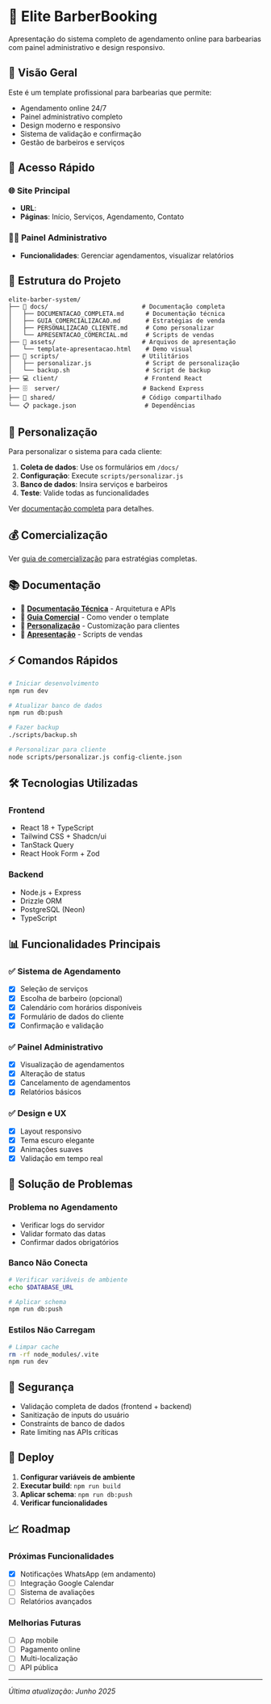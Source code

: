 # 💈 Elite BarberBooking

Apresentação do sistema completo de agendamento online para barbearias com painel administrativo e design responsivo.

## 🎯 Visão Geral

Este é um template profissional para barbearias que permite:
- Agendamento online 24/7
- Painel administrativo completo
- Design moderno e responsivo
- Sistema de validação e confirmação
- Gestão de barbeiros e serviços

## 🚀 Acesso Rápido

### 🌐 Site Principal
- **URL**: 
- **Páginas**: Início, Serviços, Agendamento, Contato

### 👨‍💼 Painel Administrativo
- **Funcionalidades**: Gerenciar agendamentos, visualizar relatórios

## 📁 Estrutura do Projeto

```
elite-barber-system/
├── 📖 docs/                          # Documentação completa
│   ├── DOCUMENTACAO_COMPLETA.md      # Documentação técnica
│   ├── GUIA_COMERCIALIZACAO.md       # Estratégias de venda
│   ├── PERSONALIZACAO_CLIENTE.md     # Como personalizar
│   └── APRESENTACAO_COMERCIAL.md     # Scripts de vendas
├── 🎨 assets/                        # Arquivos de apresentação
│   └── template-apresentacao.html    # Demo visual
├── 🔧 scripts/                       # Utilitários
│   ├── personalizar.js               # Script de personalização
│   └── backup.sh                     # Script de backup
├── 💻 client/                        # Frontend React
├── 🗄️  server/                       # Backend Express
├── 🔗 shared/                        # Código compartilhado
└── 📋 package.json                   # Dependências
```

## 🎨 Personalização

Para personalizar o sistema para cada cliente:

1. **Coleta de dados**: Use os formulários em `/docs/`
2. **Configuração**: Execute `scripts/personalizar.js`
3. **Banco de dados**: Insira serviços e barbeiros
4. **Teste**: Valide todas as funcionalidades

Ver [documentação completa](docs/PERSONALIZACAO_CLIENTE.md) para detalhes.

## 💰 Comercialização

Ver [guia de comercialização](docs/GUIA_COMERCIALIZACAO.md) para estratégias completas.

## 📚 Documentação

- 📖 **[Documentação Técnica](docs/DOCUMENTACAO_COMPLETA.md)** - Arquitetura e APIs
- 💼 **[Guia Comercial](docs/GUIA_COMERCIALIZACAO.md)** - Como vender o template
- 🎨 **[Personalização](docs/PERSONALIZACAO_CLIENTE.md)** - Customização para clientes
- 🎯 **[Apresentação](docs/APRESENTACAO_COMERCIAL.md)** - Scripts de vendas


## ⚡ Comandos Rápidos

```bash
# Iniciar desenvolvimento
npm run dev

# Atualizar banco de dados
npm run db:push

# Fazer backup
./scripts/backup.sh

# Personalizar para cliente
node scripts/personalizar.js config-cliente.json
```

## 🛠️ Tecnologias Utilizadas

### Frontend
- React 18 + TypeScript
- Tailwind CSS + Shadcn/ui
- TanStack Query
- React Hook Form + Zod

### Backend
- Node.js + Express
- Drizzle ORM
- PostgreSQL (Neon)
- TypeScript

## 📊 Funcionalidades Principais

### ✅ Sistema de Agendamento
- [x] Seleção de serviços
- [x] Escolha de barbeiro (opcional)
- [x] Calendário com horários disponíveis
- [x] Formulário de dados do cliente
- [x] Confirmação e validação

### ✅ Painel Administrativo
- [x] Visualização de agendamentos
- [x] Alteração de status
- [x] Cancelamento de agendamentos
- [x] Relatórios básicos

### ✅ Design e UX
- [x] Layout responsivo
- [x] Tema escuro elegante
- [x] Animações suaves
- [x] Validação em tempo real

## 🐛 Solução de Problemas

### Problema no Agendamento
- Verificar logs do servidor
- Validar formato das datas
- Confirmar dados obrigatórios

### Banco Não Conecta
```bash
# Verificar variáveis de ambiente
echo $DATABASE_URL

# Aplicar schema
npm run db:push
```

### Estilos Não Carregam
```bash
# Limpar cache
rm -rf node_modules/.vite
npm run dev
```

## 🔐 Segurança

- Validação completa de dados (frontend + backend)
- Sanitização de inputs do usuário
- Constraints de banco de dados
- Rate limiting nas APIs críticas

## 🚀 Deploy

1. **Configurar variáveis de ambiente**
2. **Executar build**: `npm run build`
3. **Aplicar schema**: `npm run db:push`
4. **Verificar funcionalidades**

## 📈 Roadmap

### Próximas Funcionalidades
- [x] Notificações WhatsApp (em andamento)
- [ ] Integração Google Calendar
- [ ] Sistema de avaliações
- [ ] Relatórios avançados

### Melhorias Futuras
- [ ] App mobile
- [ ] Pagamento online
- [ ] Multi-localização
- [ ] API pública

---

*Última atualização: Junho 2025*
